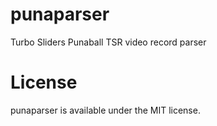 # punaparser
Turbo Sliders Punaball TSR video record parser

# License
punaparser is available under the MIT license.

